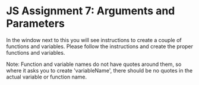 # JS Assignment 7: Arguments and Parameters

In the window next to this you will see instructions to create a couple of functions and variables. Please follow the instructions and create the proper functions and variables.

Note: Function and variable names do not have quotes around them, so where it asks you to create 'variableName', there should be no quotes in the actual variable or function name.  
